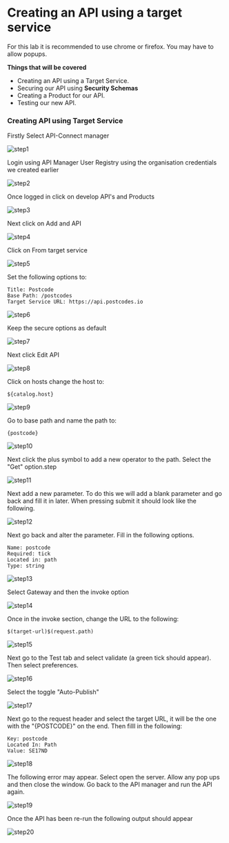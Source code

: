 <h1>Creating an API using a target service</h1>

For this lab it is recommended to use chrome or firefox. You may have to allow popups.

**Things that will be covered**

- Creating an API using a Target Service.
- Securing our API using **Security Schemas**
- Creating a Product for our API.
- Testing our new API.

<h3>Creating API using Target Service</h3>

<p>Firstly Select API-Connect manager</p>

![step1](./images/api-connect/step1.png)

<p>Login using API Manager User Registry using the organisation credentials we created earlier</p>

![step2](./images/api-connect/step2.png)

<p>Once logged in click on develop API's and Products</p>

![step3](./images/api-connect/step3.png)

<p>Next click on Add and API</p>

![step4](./images/api-connect/step4.png)

<p>Click on From target service</p>

![step5](./images/api-connect/step5.png)

<p>Set the following options to: </p>

```
Title: Postcode
Base Path: /postcodes
Target Service URL: https://api.postcodes.io
```

![step6](./images/api-connect/step6.png)

<p>Keep the secure options as default</p>

![step7](./images/api-connect/step7.png)

<p>Next click Edit API</p>

![step8](./images/api-connect/step8.png)

<p>Click on hosts change the host to:</p>

```
${catalog.host}
```

![step9](./images/api-connect/step9.png)

<p>Go to base path and name the path to:</p>

```
{postcode}
```

![step10](./images/api-connect/step10.png)

<p>Next click the plus symbol to add a new operator to the path. Select the "Get" option.step</p>

![step11](./images/api-connect/step11.png)

<p>Next add a new parameter. To do this we will add a blank parameter and go back and fill it in later. When pressing submit it should look like the following.</p>

![step12](./images/api-connect/step12.png)

<p>Next go back and alter the parameter. Fill in the following options.</p>

```
Name: postcode
Required: tick
Located in: path
Type: string
```

![step13](./images/api-connect/step13.png)

<p>Select Gateway and then the invoke option </p>

![step14](./images/api-connect/step14.png)

<p>Once in the invoke section, change the URL to the following: </p>

```
$(target-url)$(request.path)
```

![step15](./images/api-connect/step15.png)

<p>Next go to the Test tab and select validate (a green tick should appear). Then select preferences.</p>

![step16](./images/api-connect/step16.png)

<p>Select the toggle "Auto-Publish"</p>

![step17](./images/api-connect/step17.png)

<p>Next go to the request header and select the target URL, it will be the one with the "{POSTCODE}" on the end. Then filll in the following: </p>

```
Key: postcode
Located In: Path
Value: SE17ND
```

![step18](./images/api-connect/step18.png)

<p>The following error may appear. Select open the server. Allow any pop ups and then close the window. Go back to the API manager and run the API again. </p>

![step19](./images/api-connect/step19.png)

<p>Once the API has been re-run the following output should appear</p>

![step20](./images/api-connect/step20.png)
